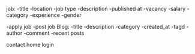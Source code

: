 job:
   -title
   -location
   -job type
   -description
   -published at
   -vacancy
   -salary
   -category
   -experience
   -gender


   -apply job
   -post job
Blog:
   -title
   -description
   -category
   -created_at
   -tagd
   -author
   -comment
   -recent posts

contact
home
login 